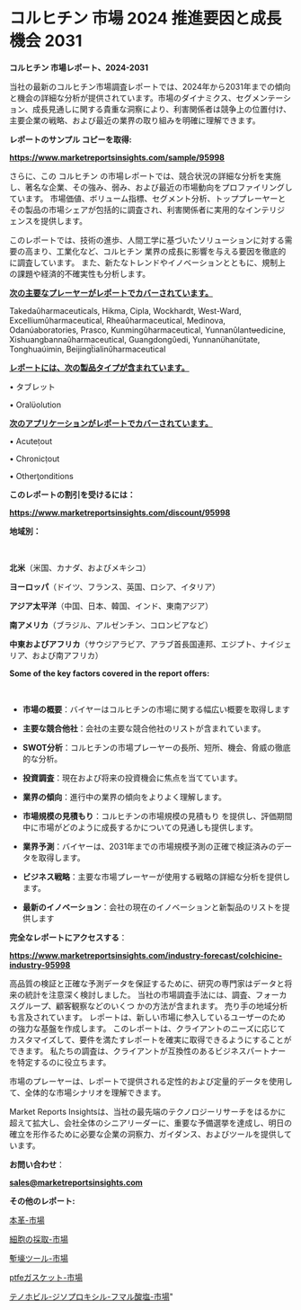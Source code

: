 # コルヒチン 市場 2024 推進要因と成長機会 2031

<strong>コルヒチン 市場レポート、2024-2031</strong>

当社の最新のコルヒチン市場調査レポートでは、2024年から2031年までの傾向と機会の詳細な分析が提供されています。市場のダイナミクス、セグメンテーション、成長見通しに関する貴重な洞察により、利害関係者は競争上の位置付け、主要企業の戦略、および最近の業界の取り組みを明確に理解できます。



<strong>レポートのサンプル コピーを取得:</strong> <a href=https://www.marketreportsinsights.com/sample/95998>

<strong><u>https://www.marketreportsinsights.com/sample/95998</u></strong></a>

さらに、この コルヒチン の市場レポートでは、競合状況の詳細な分析を実施し、著名な企業、その強み、弱み、および最近の市場動向をプロファイリングしています。 市場価値、ボリューム指標、セグメント分析、トッププレーヤーとその製品の市場シェアが包括的に調査され、利害関係者に実用的なインテリジェンスを提供します。

このレポートでは、技術の進歩、人間工学に基づいたソリューションに対する需要の高まり、工業化など、コルヒチン 業界の成長に影響を与える要因を徹底的に調査しています。 また、新たなトレンドやイノベーションとともに、規制上の課題や経済的不確実性も分析します。



<strong><u>次の主要なプレーヤーがレポートでカバーされています。</u></strong>

Takedaharmaceuticals, Hikma, Cipla, Wockhardt, West-Ward, Excelliumharmaceutical, Rheaharmaceutical, Medinova, Odanaboratories, Prasco, Kunmingharmaceutical, Yunnanlantedicine, Xishuangbannaharmaceutical, Guangdongedi, Yunnanhantate, Tonghuaimin, Beijingialinharmaceutical



<strong><u><b>レポートには、次の製品タイプが含まれています。</b></u></strong>

• タブレット

• Oralolution



<strong><u><b>次のアプリケーションがレポートでカバーされています。</b></u></strong>

• Acuteout

• Chronicout

• Otheronditions



<strong><b>このレポートの割引を受けるには：</b></strong>

<a href=https://www.marketreportsinsights.com/discount/95998>

<strong><u>https://www.marketreportsinsights.com/discount/95998</u></strong></a>



<strong>地域別：</strong>

<strong> </strong>



<strong>北米</strong>（米国、カナダ、およびメキシコ）



<strong>ヨーロッパ</strong>（ドイツ、フランス、英国、ロシア、イタリア）



<strong>アジア太平洋</strong>（中国、日本、韓国、インド、東南アジア）



<strong>南アメリカ</strong>（ブラジル、アルゼンチン、コロンビアなど）



<strong>中東およびアフリカ</strong>（サウジアラビア、アラブ首長国連邦、エジプト、ナイジェリア、および南アフリカ）



<strong>Some of the key factors covered in the report offers:</strong>

<strong> </strong>
<ul>
  <li>

<strong>市場の概要</strong>：バイヤーはコルヒチンの市場に関する幅広い概要を取得します</li>
  <li>

<strong>主要な競合他社</strong>：会社の主要な競合他社のリストが含まれています。</li>
  <li>

<strong>SWOT分析</strong>：コルヒチンの市場プレーヤーの長所、短所、機会、脅威の徹底的な分析。</li>
  <li>

<strong>投資調査</strong>：現在および将来の投資機会に焦点を当てています。</li>
  <li>

<strong>業界の傾向</strong>：進行中の業界の傾向をよりよく理解します。</li>
  <li>

<strong>市場規模の見積もり</strong>：コルヒチンの市場規模の見積もり を提供し、評価期間中に市場がどのように成長するかについての見通しも提供します。</li>
  <li>

<strong>業界予測</strong>：バイヤーは、2031年までの市場規模予測の正確で検証済みのデータを取得します。</li>
  <li>

<strong>ビジネス戦略</strong>：主要な市場プレーヤーが使用する戦略の詳細な分析を提供します。</li>
  <li>

<strong>最新のイノベーション</strong>：会社の現在のイノベーションと新製品のリストを提供します</li>
</ul>


<strong>完全なレポートにアクセスする</strong>：

<a href=https://www.marketreportsinsights.com/industry-forecast/colchicine-industry-95998>

<strong><u>https://www.marketreportsinsights.com/industry-forecast/colchicine-industry-95998</u></strong></a>

高品質の検証と正確な予測データを保証するために、研究の専門家はデータと将来の統計を注意深く検討しました。 当社の市場調査手法には、調査、フォーカスグループ、顧客観察などのいくつ かの方法が含まれます。 売り手の地域分析も言及されています。 レポートは、新しい市場に参入しているユーザーのための強力な基盤を作成します。 このレポートは、クライアントのニーズに応じてカスタマイズして、要件を満たすレポートを確実に取得できるようにすることができます。 私たちの調査は、クライアントが互換性のあるビジネスパートナーを特定するのに役立ちます。

市場のプレーヤーは、レポートで提供される定性的および定量的データを使用して、全体的な市場シナリオを理解できます。

Market Reports Insightsは、当社の最先端のテクノロジーリサーチをはるかに超えて拡大し、会社全体のシニアリーダーに、重要な予備選挙を達成し、明日の確立を形作るために必要な企業の洞察力、ガイダンス、およびツールを提供しています。



<strong><b>お問い合わせ</b></strong>：

<a href=mailto:sales@marketreportsinsights.com>

<strong><u>sales@marketreportsinsights.com</u></strong></a>



<strong>その他のレポート:</strong>

<a href=https://www.linkedin.com/pulse/本革-市場-2023-swot-分析と最新イノベーション-2030-analytics-achievers-24-analysis-kozzf/>本革-市場</a>

<a href=https://www.linkedin.com/pulse/細胞の採取-市場-2023-最新の-cagr-および成長分析-2030-analytics-avenue-360-analysis-biupf/>細胞の採取-市場</a>

<a href=https://www.linkedin.com/pulse/塹壕ツール-市場-2023-収益と成長ドライバー-2030-pr-news-hub-vpglf/>塹壕ツール-市場</a>

<a href=https://www.linkedin.com/pulse/ptfeガスケット-市場-2023-swot-分析と最新イノベーション-vmm6f/>ptfeガスケット-市場</a>

<a href=https://www.linkedin.com/pulse/テノホビル-ジソプロキシル-フマル酸塩-市場-2023-新興市場-将来の動向と市場需要-v85ef/>テノホビル-ジソプロキシル-フマル酸塩-市場</a>"
